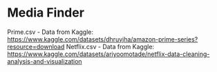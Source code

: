 # Media Finder
 
 Prime.csv - Data from Kaggle: https://www.kaggle.com/datasets/dhruvjha/amazon-prime-series?resource=download
 Netflix.csv - Data from Kaggle: https://www.kaggle.com/datasets/ariyoomotade/netflix-data-cleaning-analysis-and-visualization